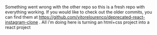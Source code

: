 Something went wrong with the other repo so this is a fresh repo with everything working. If you would like to check out the older commits, you can find them at https://github.com/vitorelourenco/deprecated-react-instagram-clone . All i'm doing here is turning an html+css project into a react project
